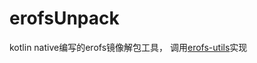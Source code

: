 # erofsUnpack
kotlin native编写的erofs镜像解包工具，
调用[erofs-utils](https://github.com/hsiangkao/erofs-utils)实现

